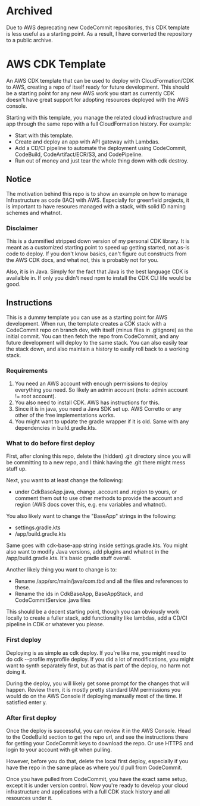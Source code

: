 # Archived
Due to AWS deprecating new CodeCommit repositories, this CDK template is less useful as a starting point. As a result, I have converted the repository to a public archive.

# AWS CDK Template
An AWS CDK template that can be used to deploy with CloudFormation/CDK to AWS,
creating a repo of itself ready for future development. This should be a
starting point for any new AWS work you start as currently CDK doesn't have
great support for adopting resources deployed with the AWS console.

Starting with this template, you manage the related cloud infrastructure and
app through the same repo with a full CloudFormation history. For example:
- Start with this template.
- Create and deploy an app with API gateway with Lambdas.
- Add a CD/CI pipeline to automate the deployment using CodeCommit, CodeBuild, CodeArtifact/ECR/S3, and CodePipeline.
- Run out of money and just tear the whole thing down with cdk destroy.

## Notice
The motivation behind this repo is to show an example on how to manage
Infrastructure as code (IAC) with AWS. Especially for greenfield projects,
it is important to have resoures managed with a stack, with solid ID naming
schemes and whatnot.

### Disclaimer
This is a dummified stripped down version of my personal CDK library. It is
meant as a customized starting point to speed up getting started, not as-is
code to deploy. If you don't know basics, can't figure out constructs from
the AWS CDK docs, and what not, this is probably not for you.

Also, it is in Java. Simply for the fact that Java is the best language CDK is availalble in. If only you didn't need npm to install the CDK CLI life would
be good.

## Instructions
This is a dummy template you can use as a starting point for AWS development.
When run, the template creates a CDK stack with a CodeCommit repo on branch
dev, with itself (minus files in .gitignore) as the initial commit. You can
then fetch the repo from CodeCommit, and any future development will deploy to
the same stack. You can also easily tear the stack down, and also maintain a
history to easily roll back to a working stack.

### Requirements
1. You need an AWS account with enough permissions to deploy everything you
need. So likely an admin account (note: admin account != root account).
2. You also need to install CDK. AWS has instructions for this.
3. Since it is in java, you need a Java SDK set up. AWS Corretto or any other
of the free implementations works.
4. You might want to update the gradle wrapper if it is old. Same with any
dependencies in build.gradle.kts.

### What to do before first deploy
First, after cloning this repo, delete the (hidden) .git directory since you
will be committing to a new repo, and I think having the .git there might mess
stuff up.

Next, you want to at least change the following:
- under CdkBaseApp.java, change .account and .region to yours, or comment
them out to use other methods to provide the account and region (AWS docs
cover this, e.g. env variables and whatnot).

You also likely want to change the "BaseApp" strings in the following:
- settings.gradle.kts
- /app/build.gradle.kts

Same goes with cdk-base-app string inside settings.gradle.kts. You might also
want to modify Java versions, add plugins and whatnot in the /app/build.gradle.kts. It's basic gradle stuff overall.

Another likely thing you want to change is to:
- Rename /app/src/main/java/com.tbd and all the files and references to these.
- Rename the ids in CdkBaseApp, BaseAppStack, and CodeCommitService .java files

This should be a decent starting point, though you can obviously work
locally to create a fuller stack, add functionality like lambdas, add a
CD/CI pipeline in CDK or whatever you please.

### First deploy
Deploying is as simple as cdk deploy. If you're like me, you might need to
do cdk --profile myprofile deploy. If you did a lot of modifications, you
might want to synth separately first, but as that is part of the deploy, no
harm not doing it.

During the deploy, you will likely get some prompt for the changes that will
happen. Review them, it is mostly pretty standard IAM permissions you would
do on the AWS Console if deploying manually most of the time. If satisfied
enter y.

### After first deploy
Once the deploy is successful, you can review it in the AWS Console. Head to
the CodeBuild section to get the repo url, and see the instructions there
for getting your CodeCommit keys to download the repo. Or use HTTPS and login
to your account with git when pulling.

However, before you do that, delete the local first deploy, especially if
you have the repo in the same place as where you'd pull from CodeCommit.

Once you have pulled from CodeCommit, you have the exact same setup, except
it is under version control. Now you're ready to develop your cloud
infrastructure and applications with a full CDK stack history and all
resources under it.

